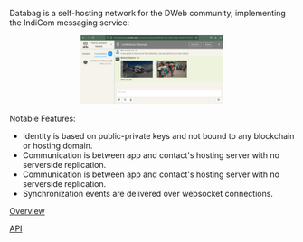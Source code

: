 Databag is a self-hosting network for the DWeb community, implementing the IndiCom messaging service:

<p align="center">
  <a href="#"><img src="/doc/screenshot.png" width="50%"/></a>
</p>

Notable Features:
- Identity is based on public-private keys and not bound to any blockchain or hosting domain.
- Communication is between app and contact's hosting server with no serverside replication.
- Communication is between app and contact's hosting server with no serverside replication.
- Synchronization events are delivered over websocket connections.

[Overview](https://htmlpreview.github.io/?https://raw.githubusercontent.com/balzack/databag/main/doc/overview.html)

[API](https://htmlpreview.github.io/?https://raw.githubusercontent.com/balzack/databag/main/doc/swagger.html)
